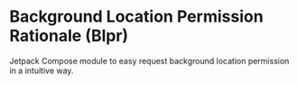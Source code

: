# Background Location Permission Rationale (Blpr)

Jetpack Compose module to easy request background location permission in a intuitive way.
